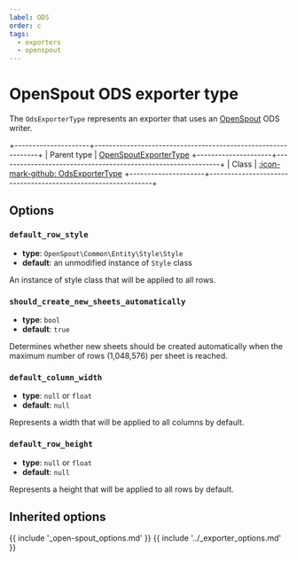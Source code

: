 ```yaml
---
label: ODS
order: c
tags:
  - exporters
  - openspout
---
```


# OpenSpout ODS exporter type

The `OdsExporterType` represents an exporter that uses an [OpenSpout](https://github.com/openspout/openspout) ODS writer.

+---------------------+--------------------------------------------------------------+
| Parent type         | [OpenSpoutExporterType](open-spout.md)
+---------------------+--------------------------------------------------------------+
| Class               | [:icon-mark-github: OdsExporterType](https://github.com/Kreyu/data-table-bundle/blob/main/src/Bridge/OpenSpout/Exporter/Type/OdsExporterType.php)
+---------------------+--------------------------------------------------------------+

## Options

### `default_row_style`

- **type**: `OpenSpout\Common\Entity\Style\Style` 
- **default**: an unmodified instance of `Style` class

An instance of style class that will be applied to all rows.

### `should_create_new_sheets_automatically`

- **type**: `bool` 
- **default**: `true`

Determines whether new sheets should be created automatically 
when the maximum number of rows (1,048,576) per sheet is reached.

### `default_column_width`

- **type**: `null` or `float` 
- **default**: `null`

Represents a width that will be applied to all columns by default.

### `default_row_height`

- **type**: `null` or `float` 
- **default**: `null`

Represents a height that will be applied to all rows by default.

## Inherited options

{{ include '_open-spout_options.md' }}
{{ include '../_exporter_options.md' }}
